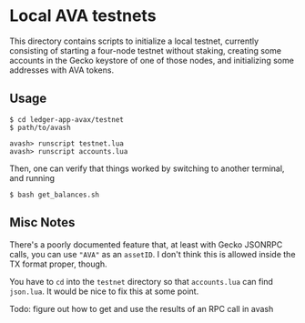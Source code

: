 # Local AVA testnets

This directory contains scripts to initialize a local testnet, currently consisting of starting a four-node testnet without staking, creating some accounts in the Gecko keystore of one of those nodes, and initializing some addresses with AVA tokens.

## Usage

```
$ cd ledger-app-avax/testnet
$ path/to/avash

avash> runscript testnet.lua
avash> runscript accounts.lua
```

Then, one can verify that things worked by switching to another terminal, and running

```
$ bash get_balances.sh
```

## Misc Notes

There's a poorly documented feature that, at least with Gecko JSONRPC calls, you can use `"AVA"` as an `assetID`.  I don't think this is allowed inside the TX format proper, though.

You have to `cd` into the `testnet` directory so that `accounts.lua` can find `json.lua`.  It would be nice to fix this at some point.

Todo: figure out how to get and use the results of an RPC call in avash
